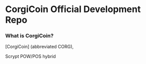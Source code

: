 CorgiCoin Official Development Repo
==================================

### What is CorgiCoin?
[CorgiCoin] (abbreviated CORG), 

Scrypt POW/POS hybrid